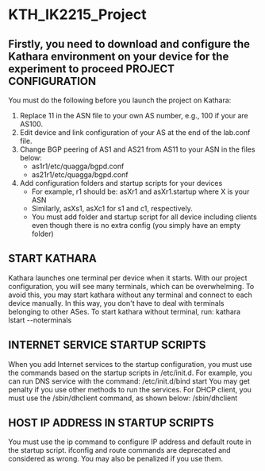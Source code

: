 # KTH_IK2215_Project
Firstly, you need to download and configure the Kathara environment on your device for the experiment to proceed
PROJECT CONFIGURATION
------------------------
You must do the following before you launch the project on Kathara:

1. Replace 11 in the ASN file to your own AS number, e.g., 100 if your are AS100.
2. Edit device and link configuration of your AS at the end of the lab.conf file.
3. Change BGP peering of AS1 and AS21 from AS11 to your ASN in the files below:
   - as1r1/etc/quagga/bgpd.conf 
   - as21r1/etc/quagga/bgpd.conf
4. Add configuration folders and startup scripts for your devices
   - For example, r1 should be: asXr1 and asXr1.startup where X is your ASN
   - Similarly, asXs1, asXc1 for s1 and c1, respectively.
   - You must add folder and startup script for all device including clients
     even though there is no extra config (you simply have an empty folder)

START KATHARA
------------------------
Kathara launches one terminal per device when it starts.
With our project configuration, you will see many terminals, which can be overwhelming.
To avoid this, you may start kathara without any terminal and connect to each device manually. 
In this way, you don't have to deal with terminals belonging to other ASes.
To start kathara without terminal, run:
  kathara lstart --noterminals

INTERNET SERVICE STARTUP SCRIPTS
------------------------
When you add Internet services to the startup configuration,
you must use the commands based on the startup scripts in /etc/init.d.
For example, you can run DNS service with the command:
  /etc/init.d/bind start
You may get penalty if you use other methods to run the services.
For DHCP client, you must use the /sbin/dhclient command, as shown below:
  /sbin/dhclient <INTERFACE>

HOST IP ADDRESS IN STARTUP SCRIPTS
------------------------
You must use the ip command to configure IP address and default route
in the startup script.
ifconfig and route commands are deprecated and considered as wrong.
You may also be penalized if you use them.

